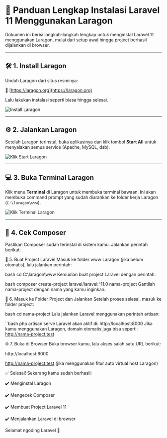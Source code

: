 # 📘 Panduan Lengkap Instalasi Laravel 11 Menggunakan Laragon

Dokumen ini berisi langkah-langkah lengkap untuk menginstal Laravel 11 menggunakan Laragon, mulai dari setup awal hingga project berhasil dijalankan di browser.

---

## 🛠 1. Install Laragon

Unduh Laragon dari situs resminya:

🔗 [https://laragon.org](https://laragon.org)

Lalu lakukan instalasi seperti biasa hingga selesai.

![Install Laragon](Install-laragon.png)

---

## ⚙️ 2. Jalankan Laragon

Setelah Laragon terinstal, buka aplikasinya dan klik tombol **Start All** untuk menyalakan semua service (Apache, MySQL, dsb).

![Klik Start Laragon](Klik-Start-laragon.png)

---

## 💻 3. Buka Terminal Laragon

Klik menu **Terminal** di Laragon untuk membuka terminal bawaan. Ini akan membuka command prompt yang sudah diarahkan ke folder kerja Laragon (`C:\laragon\www`).

![Klik Terminal Laragon](Klik-Terminal-Laragon.png)

---

## 🧪 4. Cek Composer

Pastikan Composer sudah terinstal di sistem kamu. Jalankan perintah berikut:

🚀 5. Buat Project Laravel
Masuk ke folder www Laragon (jika belum otomatis), lalu jalankan perintah:

bash
cd C:\laragon\www
Kemudian buat project Laravel dengan perintah:

bash
composer create-project laravel/laravel:^11.0 nama-project
Gantilah nama-project dengan nama yang kamu inginkan.

📂 6. Masuk ke Folder Project dan Jalankan
Setelah proses selesai, masuk ke folder project:

bash
cd nama-project
Lalu jalankan Laravel menggunakan perintah artisan:

``bash
php artisan serve
Laravel akan aktif di:
http://localhost:8000
Jika kamu menggunakan Laragon, domain otomatis juga bisa seperti:
http://nama-project.test

🌐 7. Buka di Browser
Buka browser kamu, lalu akses salah satu URL berikut:

http://localhost:8000

http://nama-project.test (jika menggunakan fitur auto virtual host Laragon)


✅ Selesai!
Sekarang kamu sudah berhasil:

✔️ Menginstal Laragon

✔️ Mengecek Composer

✔️ Membuat Project Laravel 11

✔️ Menjalankan Laravel di browser

Selamat ngoding Laravel 🎉




